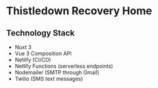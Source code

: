 # Thistledown Recovery Home

## Technology Stack

 - Nuxt 3
 - Vue 3 Composition API
 - Netlify (CI/CD)
 - Netlify Functions (serverless endpoints)
 - Nodemailer (SMTP through Gmail)
 - Twilio (SMS text messages)